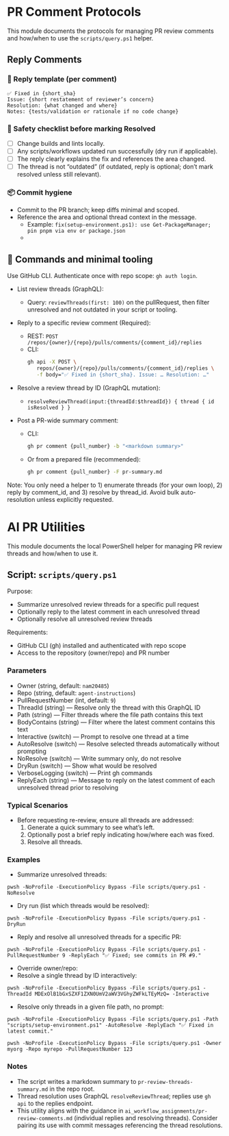 # PR Comment Protocols

This module documents the protocols for managing PR review comments and how/when to use the `scripts/query.ps1` helper.

## Reply Comments

### 📝 Reply template (per comment)
```
✅ Fixed in {short_sha}
Issue: {short restatement of reviewer’s concern}
Resolution: {what changed and where}
Notes: {tests/validation or rationale if no code change}
```

### 🧪 Safety checklist before marking Resolved
- [ ] Change builds and lints locally.
- [ ] Any scripts/workflows updated run successfully (dry run if applicable).
- [ ] The reply clearly explains the fix and references the area changed.
- [ ] The thread is not “outdated” (if outdated, reply is optional; don’t mark resolved unless still relevant).

### 📦 Commit hygiene
- Commit to the PR branch; keep diffs minimal and scoped.
- Reference the area and optional thread context in the message.
   - Example: `fix(setup-environment.ps1): use Get-PackageManager; pin pnpm via env or package.json`
   - 
## 🧰 Commands and minimal tooling

Use GitHub CLI. Authenticate once with repo scope: `gh auth login`.

- List review threads (GraphQL):
   - Query: `reviewThreads(first: 100)` on the pullRequest, then filter unresolved and not outdated in your script or tooling.

- Reply to a specific review comment (Required):
   - REST: `POST /repos/{owner}/{repo}/pulls/comments/{comment_id}/replies`
   - CLI:
      ```bash
      gh api -X POST \
         repos/{owner}/{repo}/pulls/comments/{comment_id}/replies \
         -f body="✅ Fixed in {short_sha}. Issue: … Resolution: …"
      ```

- Resolve a review thread by ID (GraphQL mutation):
   - `resolveReviewThread(input:{threadId:$threadId}) { thread { id isResolved } }`

- Post a PR-wide summary comment:
   - CLI:
      ```bash
      gh pr comment {pull_number} -b "<markdown summary>"
      ```

   - Or from a prepared file (recommended):
      ```bash
      gh pr comment {pull_number} -F pr-summary.md
      ```

Note: You only need a helper to 1) enumerate threads (for your own loop), 2) reply by comment_id, and 3) resolve by thread_id. Avoid bulk auto-resolution unless explicitly requested.



# AI PR Utilities

This module documents the local PowerShell helper for managing PR review threads and how/when to use it.

## Script: `scripts/query.ps1`

Purpose:
- Summarize unresolved review threads for a specific pull request
- Optionally reply to the latest comment in each unresolved thread
- Optionally resolve all unresolved review threads

Requirements:
- GitHub CLI (gh) installed and authenticated with repo scope
- Access to the repository (owner/repo) and PR number

### Parameters
- Owner (string, default: `nam20485`)
- Repo (string, default: `agent-instructions`)
- PullRequestNumber (int, default: `9`)
- ThreadId (string) — Resolve only the thread with this GraphQL ID
- Path (string) — Filter threads where the file path contains this text
- BodyContains (string) — Filter where the latest comment contains this text
- Interactive (switch) — Prompt to resolve one thread at a time
- AutoResolve (switch) — Resolve selected threads automatically without prompting
- NoResolve (switch) — Write summary only, do not resolve
- DryRun (switch) — Show what would be resolved
- VerboseLogging (switch) — Print gh commands
- ReplyEach (string) — Message to reply on the latest comment of each unresolved thread prior to resolving

### Typical Scenarios
- Before requesting re-review, ensure all threads are addressed:
  1) Generate a quick summary to see what’s left.
  2) Optionally post a brief reply indicating how/where each was fixed.
  3) Resolve all threads.

### Examples
- Summarize unresolved threads:
```
pwsh -NoProfile -ExecutionPolicy Bypass -File scripts/query.ps1 -NoResolve
```

- Dry run (list which threads would be resolved):
```
pwsh -NoProfile -ExecutionPolicy Bypass -File scripts/query.ps1 -DryRun
```

- Reply and resolve all unresolved threads for a specific PR:
```
pwsh -NoProfile -ExecutionPolicy Bypass -File scripts/query.ps1 -PullRequestNumber 9 -ReplyEach "✅ Fixed; see commits in PR #9." 
```

- Override owner/repo:
- Resolve a single thread by ID interactively:
```
pwsh -NoProfile -ExecutionPolicy Bypass -File scripts/query.ps1 -ThreadId MDExOlB1bGxSZXF1ZXN0UmV2aWV3VGhyZWFkLTEyMzQ= -Interactive
```

- Resolve only threads in a given file path, no prompt:
```
pwsh -NoProfile -ExecutionPolicy Bypass -File scripts/query.ps1 -Path "scripts/setup-environment.ps1" -AutoResolve -ReplyEach "✅ Fixed in latest commit."
```
```
pwsh -NoProfile -ExecutionPolicy Bypass -File scripts/query.ps1 -Owner myorg -Repo myrepo -PullRequestNumber 123
```

### Notes
- The script writes a markdown summary to `pr-review-threads-summary.md` in the repo root.
- Thread resolution uses GraphQL `resolveReviewThread`; replies use `gh api` to the replies endpoint.
- This utility aligns with the guidance in `ai_workflow_assignments/pr-review-comments.md` (individual replies and resolving threads). Consider pairing its use with commit messages referencing the thread resolutions.
